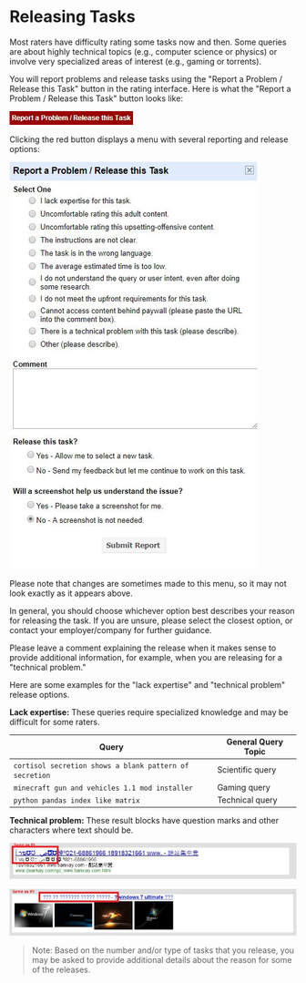 # Releasing Tasks

Most raters have difficulty rating some tasks now and then. Some queries are about highly technical topics (e.g., computer science or physics) or involve very specialized areas of interest (e.g., gaming or torrents).

You will report problems and release tasks using the "Report a Problem / Release this Task" button in the rating interface. Here is what the "Report a Problem / Release this Task" button looks like:

![](../images/img850.jpg)

Clicking the red button displays a menu with several reporting and release options:

![](../images/img851.jpg)

Please note that changes are sometimes made to this menu, so it may not look exactly as it appears above.

In general, you should choose whichever option best describes your reason for releasing the task. If you are unsure, please select the closest option, or contact your employer/company for further guidance.

Please leave a comment explaining the release when it makes sense to provide additional information, for example, when you are releasing for a "technical problem."

Here are some examples for the "lack expertise" and "technical problem" release options.

**Lack expertise:** These queries require specialized knowledge and may be difficult for some raters.

Query|General Query Topic
---|---
`cortisol secretion shows a blank pattern of secretion`|Scientific query
`minecraft gun and vehicles 1.1 mod installer`|Gaming query
`python pandas index like matrix`|Technical query

**Technical problem:** These result blocks have question marks and other characters where text should be.

![](../images/img853.jpg)

![](../images/img854.jpg)

> Note: Based on the number and/or type of tasks that you release, you may be asked to provide additional details about the reason for some of the releases.
